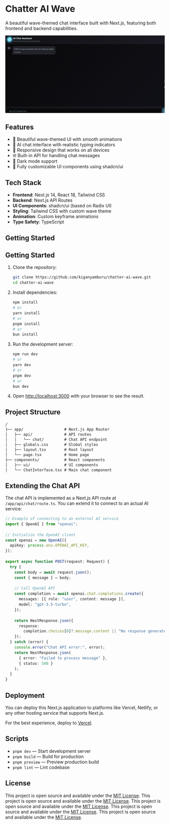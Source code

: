 # Chatter AI Wave

A beautiful wave-themed chat interface built with Next.js, featuring both frontend and backend capabilities.

![Alt text](public/pic.png)

## Features

- 🌊 Beautiful wave-themed UI with smooth animations
- 🤖 AI chat interface with realistic typing indicators
- 🔄 Responsive design that works on all devices
- 🌐 Built-in API for handling chat messages
- 🌙 Dark mode support
- 🎨 Fully customizable UI components using shadcn/ui

## Tech Stack

- **Frontend**: Next.js 14, React 18, Tailwind CSS
- **Backend**: Next.js API Routes
- **UI Components**: shadcn/ui (based on Radix UI)
- **Styling**: Tailwind CSS with custom wave theme
- **Animation**: Custom keyframe animations
- **Type Safety**: TypeScript

## Getting Started

## Getting Started

1. Clone the repository:

   ```bash
   git clone https://github.com/kiganyamburu/chatter-ai-wave.git
   cd chatter-ai-wave
   ```

2. Install dependencies:

   ```bash
   npm install
   # or
   yarn install
   # or
   pnpm install
   # or
   bun install
   ```

3. Run the development server:

   ```bash
   npm run dev
   # or
   yarn dev
   # or
   pnpm dev
   # or
   bun dev
   ```

4. Open [http://localhost:3000](http://localhost:3000) with your browser to see the result.

## Project Structure

```
/
├── app/                  # Next.js App Router
│   ├── api/              # API routes
│   │   └── chat/         # Chat API endpoint
│   ├── globals.css       # Global styles
│   ├── layout.tsx        # Root layout
│   └── page.tsx          # Home page
├── components/           # React components
│   ├── ui/               # UI components
│   └── ChatInterface.tsx # Main chat component
```

## Extending the Chat API

The chat API is implemented as a Next.js API route at `/app/api/chat/route.ts`. You can extend it to connect to an actual AI service:

```typescript
// Example of connecting to an external AI service
import { OpenAI } from "openai";

// Initialize the OpenAI client
const openai = new OpenAI({
  apiKey: process.env.OPENAI_API_KEY,
});

export async function POST(request: Request) {
  try {
    const body = await request.json();
    const { message } = body;

    // Call OpenAI API
    const completion = await openai.chat.completions.create({
      messages: [{ role: "user", content: message }],
      model: "gpt-3.5-turbo",
    });

    return NextResponse.json({
      response:
        completion.choices[0]?.message.content || "No response generated",
    });
  } catch (error) {
    console.error("Chat API error:", error);
    return NextResponse.json(
      { error: "Failed to process message" },
      { status: 500 }
    );
  }
}
```

## Deployment

You can deploy this Next.js application to platforms like Vercel, Netlify, or any other hosting service that supports Next.js.

For the best experience, deploy to [Vercel](https://vercel.com/new?utm_medium=default-template&filter=next.js).

## Scripts

- `pnpm dev` — Start development server
- `pnpm build` — Build for production
- `pnpm preview` — Preview production build
- `pnpm lint` — Lint codebase

## License

This project is open source and available under the [MIT License](LICENSE).
This project is open source and available under the [MIT License](LICENSE).
This project is open source and available under the [MIT License](LICENSE).
This project is open source and available under the [MIT License](LICENSE).
This project is open source and available under the [MIT License](LICENSE).


```

```
